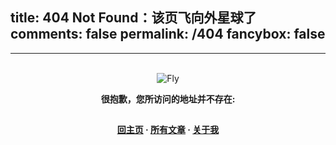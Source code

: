title: 404 Not Found：该页飞向外星球了
comments: false
permalink: /404
fancybox: false
---

<style type="text/css">
    .article-title {
        font-size: 2.1em;
    }
    strong a {
        color: #747474;
    }
    .share {
        display: none;
    }
    .player {
        margin-left: -10px;
    }
    .sign {
        text-align: right;
        font-style: italic;
    }
    #page-visit {
        display: none;
    }
    .center {
        text-align: center;
        height: 2.5em;
        font-weight: bold;
    }
    .search2 {
        height: 2.2em;
        font-size: 1em;
        width: 50%;
        margin: auto 24%;
        color: #727272;
        opacity: .6;
        border: 2px solid lightgray;
    }
    .search2:hover {
        opacity: 1;
        box-shadow: 0 0 10px rgba(0, 0, 0, 0.3)
        };
    .article-entry hr {
        margin: 0;
    }
    .pic {
        text-align: center;
        margin: 0;
    }
    .pic br {
          display: none;
      }
</style>

***
</br>
<div class="pic">
<img src="/img/fly.jpg" title="Fly">
</div>

<p class="center">很抱歉，您所访问的地址并不存在: </p>

<p class="center"><a href="/">回主页</a> · <a href="/archives">所有文章</a> · <a href="/about">关于我</a></p>
</div>
